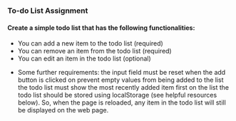 ### To-do List Assignment

#### Create a simple todo list that has the following functionalities:

- You can add a new item to the todo list (required)
- You can remove an item from the todo list (required)
- You can edit an item in the todo list (optional)

* Some further requirements:
  the input field must be reset when the add button is clicked on
  prevent empty values from being added to the list
  the todo list must show the most recently added item first on the list
  the todo list should be stored using localStorage (see helpful resources below). So, when the page is reloaded, any item in the todo list will still be displayed on the web page.
